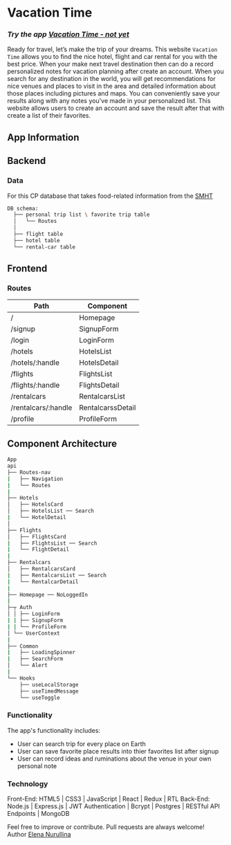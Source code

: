 # Vacation Time
### *Try the app [Vacation Time - not yet](https://blabla.herokuapp.com/)*
Ready for travel, let’s make the trip of your dreams. This website `Vacation Time` allows you to find the nice hotel, flight and car rental for you with the best price. When your make next travel destination then can do a record personalized notes for vacation planning after create an account.
When you search for any destination in the world, you will get recommendations for nice venues and places to visit in the area and detailed information about those places including pictures and maps. You can conveniently save your results along with any notes you've made in your personalized list.
This website allows users to create an account and save the result after that with create a list of their favorites. 

## App Information
## Backend
### Data
For this CP database that takes food-related information from the [SMHT](https://api)

```sh
DB schema: 
  ├── personal trip list \ favorite trip table
  │   └── Routes
  │                
  ├── flight table
  ├── hotel table
  └── rental-car table
 ```

## Frontend
### Routes
|Path                 | Component         |  
|---------------------|-------------------|
| /                   | Homepage          |  
| /signup             | SignupForm        |   
| /login              | LoginForm         |  
| /hotels   	        | HotelsList        |
| /hotels/:handle     | HotelsDetail      |
| /flights            | FlightsList       |
| /flights/:handle    | FlightsDetail     |
| /rentalcars         | RentalcarsList    |
| /rentalcars/:handle | RentalcarssDetail |
| /profile            | ProfileForm       |

## Component Architecture
```sh
App
api
├── Routes-nav
|   ├── Navigation
|   └── Routes
|
├── Hotels
│   ├── HotelsCard
│   ├── HotelsList ── Search
|   └── HotelDetail 
│   
├── Flights
│   ├── FlightsCard
|   ├── FlightsList ── Search
|   └── FlightDetail 
|
├── Rentalcars
│   ├── RentalcarsCard
|   ├── RentalcarsList ── Search
|   └── RentalcarDetail 
|
├── Homepage ── NoLoggedIn
|
├─┬ Auth
│ │ ├── LoginForm
| | ├── SignupForm
| | └── ProfileForm
│ └── UserContext
|
├── Common
|   ├── LoadingSpinner 
|   ├── SearchForm
│   └── Alert
|
└── Hooks
    ├── useLocalStorage
    ├── useTimedMessage
    └── useToggle
```

### Functionality
The app's functionality includes:
  - User can search trip for every place on Earth
  - User can save favorite place results into thier favorites list after signup
  - User can record ideas and ruminations about the venue in your own personal note

### Technology
Front-End: HTML5 | CSS3 | JavaScript | React | Redux | RTL 
Back-End: Node.js | Express.js | JWT Authentication | Bcrypt | Postgres | RESTful API Endpoints | MongoDB 


Feel free to improve or contribute. Pull requests are always welcome!
Author [Elena Nurullina](https://github.com/ElenkaSan/)
